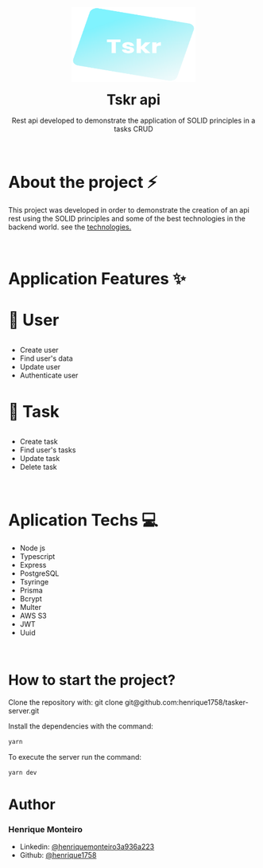 <p align="center">
  <img style="width: 250px; height: 150px;" src="./logo.svg" alt="taskr logo">
</p>

<h1 align="center" style="margin: 16px 0;">Tskr api</h1>

<p align="center" style="margin-top: 16px;">Rest api developed to demonstrate the application of SOLID principles in a tasks CRUD</p>

<br />

<h2 style="font-size: 2rem; margin-bottom: 1rem;">About the project ⚡</h2>

<p>This project was developed in order to demonstrate the creation of an api rest using the SOLID principles and some of the best technologies in the backend world. see the <a href="#techs">technologies.</a></p>

<br />

<h2 style="font-size: 2rem; margin-bottom: 1rem;"> Application Features ✨</h2>

<h3 style="font-size: 2rem;">🤗 User</h3>

<ul>
  <li>Create user</li>
  <li>Find user's data</li>
  <li>Update user</li>
  <li>Authenticate user</li>
</ul>

<h3 style="font-size: 2rem;">📃 Task</h3>

<ul>
  <li>Create task</li>
  <li>Find user's tasks</li>
  <li>Update task</li>
  <li>Delete task</li>
</ul>

<br />

<h3 style="font-size: 2rem; margin-bottom: 1rem;">Aplication Techs 💻</h3>

<ul>
  <li>Node js</li>
  <li>Typescript</li>
  <li>Express</li>
  <li>PostgreSQL</li>
  <li>Tsyringe</li>
  <li>Prisma</li>
  <li>Bcrypt</li>
  <li>Multer</li>
  <li>AWS S3</li>
  <li>JWT</li>
  <li>Uuid</li>
</ul>

<br />

# How to start the project?

<p>Clone the repository with: git clone git@github.com:henrique1758/tasker-server.git</p>

<p>Install the dependencies with the command:</p>

```sh
yarn
```
<p>To execute the server run the command:</p>

```sh
yarn dev
```
# Author 

<h3>Henrique Monteiro</h3>

<ul>
  <li>
    Linkedin: <a href="https://www.linkedin.com/in/henrique-monteiro-3a936a223/" target="_blank">@henriquemonteiro3a936a223</a>
  </li>
  <li>
    Github: <a href="https://github.com/henrique1758/" target="_blank">@henrique1758</a>
  </li>
</ul>
